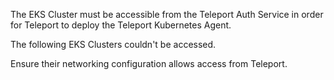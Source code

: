 The EKS Cluster must be accessible from the Teleport Auth Service in order for Teleport to deploy the Teleport Kubernetes Agent.

The following EKS Clusters couldn't be accessed.

Ensure their networking configuration allows access from Teleport.

[//]: <> (UI must include a column on clusters list:)
[//]: <> (Manage endpoint access: https://<region>.console.aws.amazon.com/eks/home?region=<region>#/clusters/<cluster-name>/manage-endpoint-access)